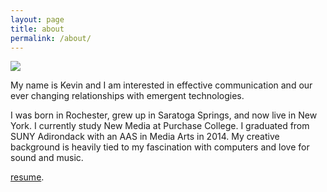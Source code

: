 ```yaml
---
layout: page
title: about
permalink: /about/
---
```


<!-- <div class="img_row">
  <img class="col two" src="/img/kae.jpg"/>
</div> -->

<img src="{{ site.baseurl }}/img/kae.jpg">


<br>


<!-- <h1>currently.</h1> -->
<!-- <h2>Empowering each other.</h2> -->
<!-- <h3> -->

 <p>
 
My name is Kevin and I am interested in effective communication and our ever changing relationships with emergent technologies.</p>

<p>I was born in Rochester, grew up in Saratoga Springs, and now live in New York. I currently study New Media at Purchase College. I graduated from SUNY Adirondack with an AAS in Media Arts in 2014. My creative background is heavily tied to my fascination with computers and love for sound and music.</p>

[resume](http://kevinegbert.com/resume.pdf).
